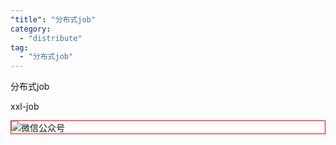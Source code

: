 ```yaml
---
"title": "分布式job"
category:
  - "distribute"
tag:
  - "分布式job"
---
```


分布式job

xxl-job



<img style="border:1px red solid; display:block; margin:0 auto;" :src="$withBase('/qrcode.jpg')" alt="微信公众号" />


